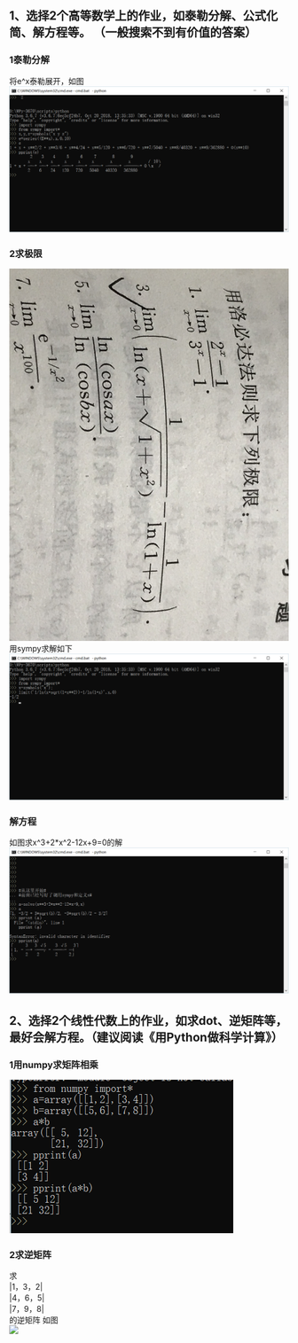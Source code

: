 ## 1、选择2个高等数学上的作业，如泰勒分解、公式化简、解方程等。 （一般搜索不到有价值的答案）
### 1泰勒分解
将e^x泰勒展开，如图
![](images/泰勒展开.png)

### 2求极限
![](images/tititi.jpg)   
用sympy求解如下
![](images/limit.png)  

### 解方程
 如图求x^3+2*x^2-12x+9=0的解  
 ![](images/10086.png)


## 2、选择2个线性代数上的作业，如求dot、逆矩阵等，最好会解方程。（建议阅读《用Python做科学计算》）

### 1用numpy求矩阵相乘
![](images/axb.png)

### 2求逆矩阵
求  
|1，3，2|  
|4，6，5|  
|7，9，8|   
的逆矩阵   如图  
![](images/逆.png) 